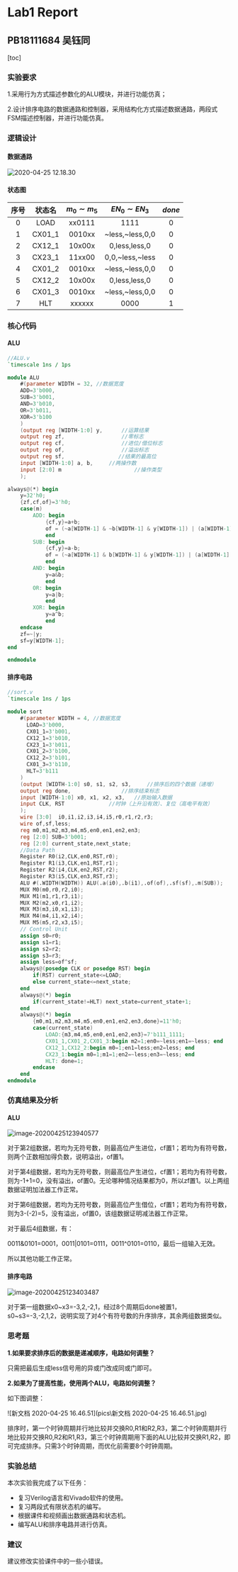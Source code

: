 # Lab1 Report

## PB18111684 吴钰同

[toc]

### 实验要求

1.采用行为方式描述参数化的ALU模块，并进行功能仿真；

2.设计排序电路的数据通路和控制器，采用结构化方式描述数据通路，两段式FSM描述控制器，并进行功能仿真。

### 逻辑设计

#### 数据通路

![2020-04-25 12.18.30](C:\Users\lenovo\Desktop\git\COD-2020-Labs\Lab1\pics\1.jpg)

#### 状态图

| 序号 | 状态名 | $m_0 \sim m_5$ | $EN_0 \sim EN_3$  | $done$ |
| :--: | :----: | :------------: | :---------------: | :----: |
|  0   |  LOAD  |     xx0111     |       1111        |   0    |
|  1   | CX01_1 |     0010xx     | \~less,~less,0,0  |   0    |
|  2   | CX12_1 |     10x00x     |   0,less,less,0   |   0    |
|  3   | CX23_1 |     11xx00     | 0,0,\~less,\~less |   0    |
|  4   | CX01_2 |     0010xx     | \~less,~less,0,0  |   0    |
|  5   | CX12_2 |     10x00x     |   0,less,less,0   |   0    |
|  6   | CX01_3 |     0010xx     | \~less,~less,0,0  |   0    |
|  7   |  HLT   |     xxxxxx     |       0000        |   1    |

### 核心代码

#### ALU

```verilog
//ALU.v
`timescale 1ns / 1ps

module ALU  
    #(parameter WIDTH = 32, //数据宽度
    ADD=3'b000,
    SUB=3'b001,
    AND=3'b010,
    OR=3'b011,
    XOR=3'b100
    ) 	
    (output reg [WIDTH-1:0] y, 		//运算结果
    output reg zf, 					//零标志
    output reg cf, 					//进位/借位标志
    output reg of, 					//溢出标志
    output reg sf,                 //结果的最高位
    input [WIDTH-1:0] a, b,		//两操作数
    input [2:0] m						//操作类型
    );

always@(*) begin
    y=32'h0;
    {zf,cf,of}=3'h0;
    case(m)
        ADD: begin 
            {cf,y}=a+b;
            of = (~a[WIDTH-1] & ~b[WIDTH-1] & y[WIDTH-1]) | (a[WIDTH-1] & b[WIDTH-1] & ~y[WIDTH-1]);
            end
        SUB: begin
            {cf,y}=a-b;
            of = (~a[WIDTH-1] & b[WIDTH-1] & y[WIDTH-1]) | (a[WIDTH-1] & ~b[WIDTH-1] & ~y[WIDTH-1]);            
            end
        AND: begin
            y=a&b;
            end
        OR: begin
            y=a|b;
            end
        XOR: begin
            y=a^b;
            end
    endcase
    zf=~|y;
    sf=y[WIDTH-1];
end

endmodule
```

#### 排序电路

```verilog
//sort.v
`timescale 1ns / 1ps

module sort
    #(parameter WIDTH = 4, //数据宽度
      LOAD=3'b000,
      CX01_1=3'b001,
      CX12_1=3'b010,
      CX23_1=3'b011,
      CX01_2=3'b100,
      CX12_2=3'b101,
      CX01_3=3'b110,
      HLT=3'b111
    )
    (output [WIDTH-1:0] s0, s1, s2, s3, 	//排序后的四个数据（递增）
    output reg done, 				//排序结束标志
    input [WIDTH-1:0] x0, x1, x2, x3,	//原始输入数据
    input CLK, RST				//时钟（上升沿有效）、复位（高电平有效）
    );
    wire [3:0]  i0,i1,i2,i3,i4,i5,r0,r1,r2,r3;
    wire of,sf,less;    
    reg m0,m1,m2,m3,m4,m5,en0,en1,en2,en3;
    reg [2:0] SUB=3'b001;
    reg [2:0] current_state,next_state;
    //Data Path
    Register R0(i2,CLK,en0,RST,r0);
    Register R1(i3,CLK,en1,RST,r1);
    Register R2(i4,CLK,en2,RST,r2);
    Register R3(i5,CLK,en3,RST,r3);
    ALU #(.WIDTH(WIDTH)) ALU(.a(i0),.b(i1),.of(of),.sf(sf),.m(SUB));
    MUX M0(m0,r0,r2,i0);
    MUX M1(m1,r1,r3,i1);
    MUX M2(m2,x0,r1,i2);
    MUX M3(m3,i0,x1,i3);
    MUX M4(m4,i1,x2,i4);
    MUX M5(m5,r2,x3,i5);
    // Control Unit
    assign s0=r0;
    assign s1=r1;
    assign s2=r2;
    assign s3=r3;
    assign less=of^sf;
    always@(posedge CLK or posedge RST) begin
        if(RST) current_state<=LOAD; 
        else current_state<=next_state;
    end
    always@(*) begin
        if(current_state!=HLT) next_state=current_state+1;
    end
    always@(*) begin
        {m0,m1,m2,m3,m4,m5,en0,en1,en2,en3,done}=11'h0;
        case(current_state)
            LOAD:{m3,m4,m5,en0,en1,en2,en3}=7'b111_1111;
            CX01_1,CX01_2,CX01_3:begin m2=1;en0=~less;en1=~less; end
            CX12_1,CX12_2:begin m0=1;en1=less;en2=less; end
            CX23_1:begin m0=1;m1=1;en2=~less;en3=~less; end
            HLT: done=1;
        endcase
    end
endmodule
```

### 仿真结果及分析

#### ALU

![image-20200425123940577](pics/image-20200425123940577.png)

对于第2组数据，若均为无符号数，则最高位产生进位，cf置1；若均为有符号数，则两个正数相加得负数，说明溢出，of置1。

对于第4组数据，若均为无符号数，则最高位产生进位，cf置1；若均为有符号数，则为-1+1=0，没有溢出，of置0。无论哪种情况结果都为0，所以zf置1。以上两组数据证明加法器工作正常。

对于第6组数据，若均为无符号数，则最高位产生借位，cf置1；若均为有符号数，则为3-(-2)=5，没有溢出，of置0，该组数据证明减法器工作正常。

对于最后4组数据，有：

0011&0101=0001，0011|0101=0111，0011^0101=0110，最后一组输入无效。

所以其他功能工作正常。

#### 排序电路

![image-20200425123403487](pics/image-20200425123403487.png)

对于第一组数据x0\~x3=-3,2,-2,1，经过8个周期后done被置1，s0\~s3=-3,-2,1,2，说明实现了对4个有符号数的升序排序，其余两组数据类似。

### 思考题

**1.如果要求排序后的数据是递减顺序，电路如何调整？**

只需把最后生成less信号用的异或门改成同或门即可。

**2.如果为了提高性能，使用两个ALU，电路如何调整？**

如下图调整：

![新文档 2020-04-25 16.46.51](pics\新文档 2020-04-25 16.46.51.jpg)

排序时，第一个时钟周期并行地比较并交换R0,R1和R2,R3，第二个时钟周期并行地比较并交换R0,R2和R1,R3，第三个时钟周期用下面的ALU比较并交换R1,R2，即可完成排序。只需3个时钟周期，而优化前需要8个时钟周期。

### 实验总结

本次实验我完成了以下任务：

- 复习Verilog语言和Vivado软件的使用。
- 复习两段式有限状态机的编写。
- 根据课件和视频画出数据通路和状态机。
- 编写ALU和排序电路并进行仿真。

### 建议

建议修改实验课件中的一些小错误。